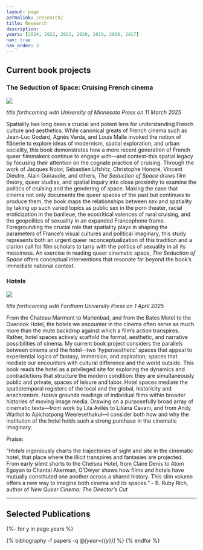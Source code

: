 ```yaml
---
layout: page
permalink: /research/
title: Research
description: 
years: [2024, 2022, 2021, 2020, 2019, 2018, 2017]
nav: true
nav_order: 3
---
```


## Current book projects

### The Seduction of Space: Cruising French cinema

<img src="seduction.png">

*title forthcoming with University of Minnesota Press on 11 March 2025*

Spatiality has long been a crucial and potent lens for understanding French culture and aesthetics. While canonical greats of French cinema such as Jean-Luc Godard, Agnès Varda, and Louis Malle invoked the notion of flânerie to explore ideas of modernism, spatial exploration, and urban sociality, this book demonstrates how a more recent generation of French queer filmmakers continue to engage with—and contest-this spatial legacy by focusing their attention on the cognate practice of cruising.
Through the work of Jacques Nolot, Sébastien Lifshitz, Christophe Honoré, Vincent Dieutre, Alain Guiraudie, and others, _The Seduction of Space_ draws film theory, queer studies, and spatial inquiry into close proximity to examine the politics of cruising and the gendering of space. Making the case that cinema not only documents the queer spaces of the past but continues to produce them, the book maps the relationships between sex and spatiality by taking up such varied topics as public sex in the porn theater, racial eroticization in the banlieue, the ecocritical valences of rural cruising, and the geopolitics of sexuality in an expanded Francophone frame. Foregrounding the crucial role that spatiality plays in shaping the parameters of France’s visual cultures and political imaginary, this study represents both an urgent queer reconceptualization of this tradition and a clarion call for film scholars to tarry with the politics of sexuality in all its messiness. An exercise in reading queer cinematic space, _The Seduction of Space_ offers conceptual interventions that resonate far beyond the book’s immediate national context.

### Hotels

<img src="hotels.png">

*title forthcoming with Fordham University Press on 1 April 2025*

From the Chateau Marmont to Marienbad, and from the Bates Motel to the Overlook Hotel, the hotels we encounter in the cinema often serve as much more than the mute backdrop against which a film’s action transpires. Rather, hotel spaces actively scaffold the formal, aesthetic, and narrative possibilities of cinema. My current book project considers the parallels between cinema and the hotel--two ‘hyperaesthetic’ spaces that appeal to experiential logics of fantasy, immersion, and aspiration; spaces that mediate our encounters with cultural difference and the world outside. This book reads the hotel as a privileged site for exploring the dynamics and contradictions that structure the modern condition: they are simultaneously public and private, spaces of leisure and labor. Hotel spaces mediate the spatiotemporal registers of the local and the global, historicity and anachronism. _Hotels_ grounds readings of individual films within broader histories of moving image media. Drawing on a purposefully broad array of cinematic texts—from work by Lila Avilés to Liliana Cavani, and from Andy Warhol to Apichatpong Weeresethakul—I consider both how and why the institution of the hotel holds such a strong purchase in the cinematic imaginary.

Praise:

“_Hotels_ ingeniously charts the trajectories of sight and site in the cinematic hotel, that place where the illicit transpires and fantasies are projected. From early silent shorts to the Chelsea Hotel, from Claire Denis to Atom Egoyan to Chantal Akerman, O’Dwyer shows how films and hotels have mutually constituted one another across a shared history. This slim volume offers a new way to imagine both cinema and its spaces.” - B. Ruby Rich, author of _New Queer Cinema: The Director’s Cut_


---

## Selected Publications

<!-- _pages/publications.md -->
<div class="publications">

{%- for y in page.years %}
  <!-- <h2 class="year">{{y}}</h2> -->
  {% bibliography -f papers -q @*[year={{y}}]* %}
{% endfor %}

</div>
